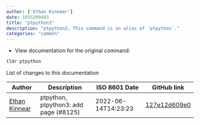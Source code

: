 ```yaml
---
author: ['Ethan Kinnear']
date: 1655209403
title: "ptpython3"
description: "ptpython3, This command is an alias of `ptpython`."
categories: "common"
---
```

- View documentation for the original command:

```bash
tldr ptpython
```
List of changes to this documentation


Author | Description | ISO 8601 Date | GitHub link
------|-----|-----|-----
[Ethan Kinnear](mailto:contact@superatomic.dev) | ptpython, ptpython3: add page (#8125) | 2022-06-14T14:23:23 | [127e12d609e0](https://github.com/tldr-pages/tldr/commit/127e12d609e0f0db868070013ea1a17998485707)

